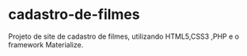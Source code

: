 # cadastro-de-filmes
Projeto de site de cadastro de filmes, utilizando HTML5,CSS3 ,PHP e o framework Materialize.
